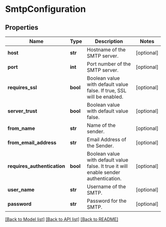 # SmtpConfiguration

## Properties
Name | Type | Description | Notes
------------ | ------------- | ------------- | -------------
**host** | **str** | Hostname of the SMTP server. | [optional] 
**port** | **int** | Port number of the SMTP server. | [optional] 
**requires_ssl** | **bool** | Boolean value with default value false. If true, SSL will be enabled. | [optional] 
**server_trust** | **bool** | Boolean value with default value false. | [optional] 
**from_name** | **str** | Name of the sender. | [optional] 
**from_email_address** | **str** | Email Address of the Sender. | [optional] 
**requires_authentication** | **bool** | Boolean value with default value false. It true it will enable sender authentication. | [optional] 
**user_name** | **str** | Username of the SMTP. | [optional] 
**password** | **str** | Password for the SMTP. | [optional] 

[[Back to Model list]](../README.md#documentation-for-models) [[Back to API list]](../README.md#documentation-for-api-endpoints) [[Back to README]](../README.md)

